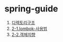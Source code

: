 # spring-guide
1. [디렉토리구조](https://github.com/cheese-study/spring-guide/blob/master/pdf/1.디렉토리구조.pdf)
2. [2-1.lombok-사용법](https://github.com/cheese-study/spring-guide/blob/master/pdf/2-1.lombok-사용법.pdf)
3. [2-2.객체지향](https://github.com/cheese-study/spring-guide/blob/master/pdf/2-2.객체지향.pdf)
